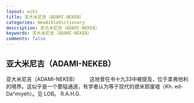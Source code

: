 ```yaml
---
layout: wiki
title: 亚大米尼吉（ADAMI-NEKEB）
categories: NewBibleDictionary
description: 亚大米尼吉（ADAMI-NEKEB）
keywords: 亚大米尼吉（ADAMI-NEKEB）
comments: false
---
```


## 亚大米尼吉（ADAMI-NEKEB）



亚大米尼吉（ADAMI-NEKEB）
　　这地曾在书十九33中被提及，位于拿弗他利的境界。这似乎是一个要隘通道，有学者认为等于现代的德米耶废墟（Kh. ed-Da^miyeh）。见 LOB。
R.A.H.G.




